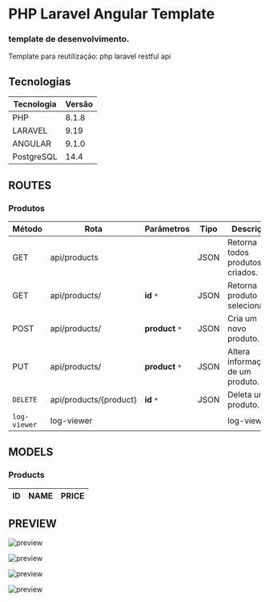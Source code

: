 # PHP Laravel Angular Template
### template de desenvolvimento. 

<p>Template para reutilização:  php laravel restful api</p>

## Tecnologias 

| Tecnologia  | Versão |
| ------ | ------ |
| PHP | 8.1.8 |
| LARAVEL | 9.19 |
| ANGULAR | 9.1.0 |
| PostgreSQL | 14.4  |


## ROUTES 

### Produtos
| Método | Rota | Parâmetros | Tipo  | Descrição
| ------ | ------ | ------ | ------ |------ |
| GET | api/products|                     |               JSON     | Retorna todos produtos criados.
| GET | api/products/ |   **id**  `*`  |             JSON     | Retorna  produto selecionado. 
| POST |  api/products/ |**product**  `*`   |               JSON     | Cria um novo produto. 
| PUT | api/products/  |**product**  `*`    |                JSON     |Altera informações de um     produto.         |  
| `DELETE` |   api/products/{product}    |  **id**  `*` |        JSON         |           Deleta um produto.
| `log-viewer` |   log-viewer           |                  |                     |log-viewer

## MODELS 

### Products
| ID  | NAME | PRICE |
| ------ | ------ |------ |
## PREVIEW

![preview](https://github.com/joseEstudos/laraAngularTemplate/blob/91dffef34b7083650c323a139dddeba7d6117499/summary/prints/produtos.png)

![preview](https://github.com/joseEstudos/laraAngularTemplate/blob/91dffef34b7083650c323a139dddeba7d6117499/summary/prints/novoProduto.png)

![preview](https://github.com/joseEstudos/laraAngularTemplate/blob/91dffef34b7083650c323a139dddeba7d6117499/summary/prints/excluirProduto.png)

![preview](https://github.com/joseEstudos/laraAngularTemplate/blob/91dffef34b7083650c323a139dddeba7d6117499/summary/prints/editarProduto.png)
